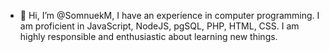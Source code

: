 - 👋 Hi, I’m @SomnuekM,
  I have an experience in computer programming. I am proficient in JavaScript, NodeJS, pgSQL, PHP, HTML, CSS. I am highly responsible and enthusiastic about learning new things.

<!---
SomnuekM/SomnuekM is a ✨ special ✨ repository because its `README.md` (this file) appears on your GitHub profile.
You can click the Preview link to take a look at your changes.
--->

